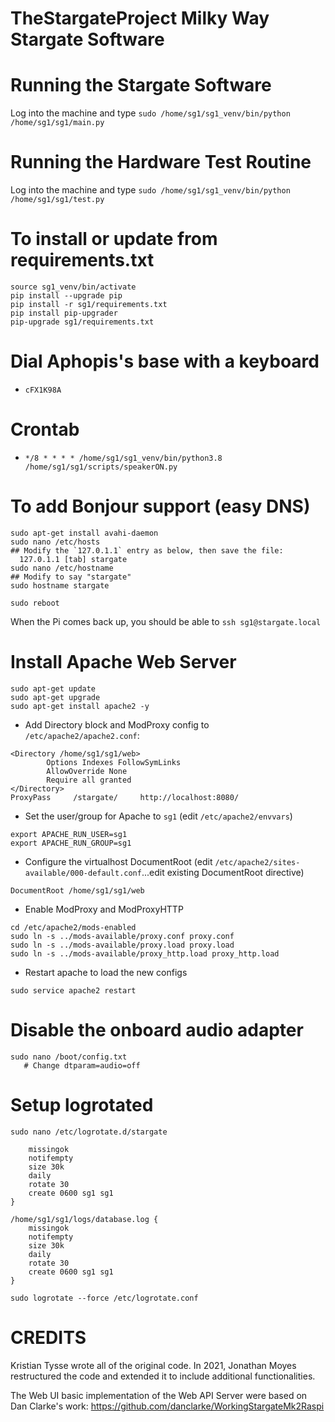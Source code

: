 # TheStargateProject Milky Way Stargate Software

# Running the Stargate Software
Log into the machine and type `sudo /home/sg1/sg1_venv/bin/python /home/sg1/sg1/main.py`

# Running the Hardware Test Routine
Log into the machine and type `sudo /home/sg1/sg1_venv/bin/python /home/sg1/sg1/test.py`

# To install or update from requirements.txt
```
source sg1_venv/bin/activate
pip install --upgrade pip
pip install -r sg1/requirements.txt
pip install pip-upgrader
pip-upgrade sg1/requirements.txt
```

# Dial Aphopis's base with a keyboard
 - `cFX1K98A`

# Crontab
 - `*/8 * * * * /home/sg1/sg1_venv/bin/python3.8 /home/sg1/sg1/scripts/speakerON.py`

# To add Bonjour support (easy DNS)
```
sudo apt-get install avahi-daemon
sudo nano /etc/hosts
## Modify the `127.0.1.1` entry as below, then save the file:
  127.0.1.1 [tab] stargate
sudo nano /etc/hostname
## Modify to say "stargate"
sudo hostname stargate

sudo reboot
```
When the Pi comes back up, you should be able to `ssh sg1@stargate.local`

# Install Apache Web Server
```
sudo apt-get update
sudo apt-get upgrade
sudo apt-get install apache2 -y
```
- Add Directory block and ModProxy config to `/etc/apache2/apache2.conf`:
```
<Directory /home/sg1/sg1/web>
        Options Indexes FollowSymLinks
        AllowOverride None
        Require all granted
</Directory>
ProxyPass     /stargate/     http://localhost:8080/
```
- Set the user/group for Apache to `sg1` (edit `/etc/apache2/envvars`)
```
export APACHE_RUN_USER=sg1
export APACHE_RUN_GROUP=sg1
```
- Configure the virtualhost DocumentRoot (edit `/etc/apache2/sites-available/000-default.conf`...edit existing DocumentRoot directive)
```
DocumentRoot /home/sg1/sg1/web
```
- Enable ModProxy and ModProxyHTTP
```
cd /etc/apache2/mods-enabled
sudo ln -s ../mods-available/proxy.conf proxy.conf
sudo ln -s ../mods-available/proxy.load proxy.load
sudo ln -s ../mods-available/proxy_http.load proxy_http.load
```
- Restart apache to load the new configs
```
sudo service apache2 restart
```

# Disable the onboard audio adapter
```
sudo nano /boot/config.txt
   # Change dtparam=audio=off
```

# Setup logrotated
`sudo nano /etc/logrotate.d/stargate`

```/home/sg1/sg1/logs/sg1.log {
    missingok
    notifempty
    size 30k
    daily
    rotate 30
    create 0600 sg1 sg1
}

/home/sg1/sg1/logs/database.log {
    missingok
    notifempty
    size 30k
    daily
    rotate 30
    create 0600 sg1 sg1
}
```
`sudo logrotate --force /etc/logrotate.conf`

# CREDITS
Kristian Tysse wrote all of the original code. In 2021, Jonathan Moyes restructured the code and extended it to include additional functionalities.

The Web UI basic implementation of the Web API Server were based on Dan Clarke's work: https://github.com/danclarke/WorkingStargateMk2Raspi

